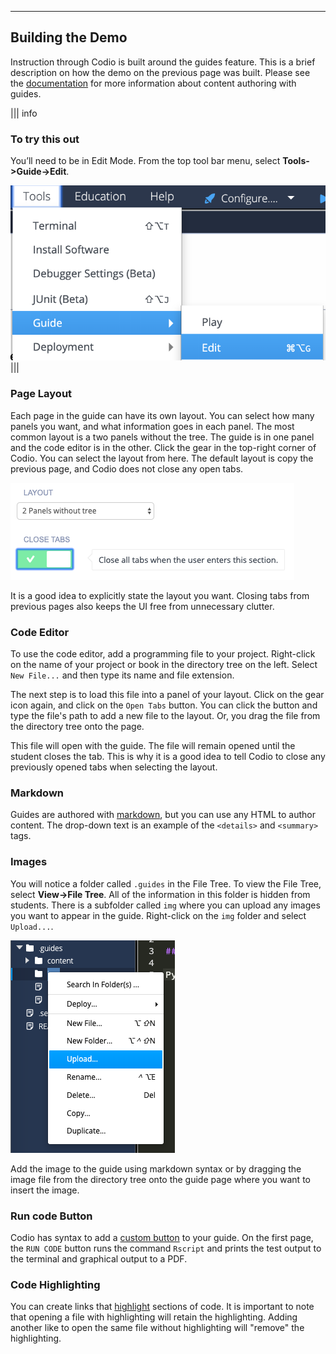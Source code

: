 ----------

## Building the Demo

Instruction through Codio is built around the guides feature. This is a brief description on how the demo on the previous page was built. Please see the [documentation](https://codio.com/docs/content/authoring/) for more information about content authoring with guides.

||| info
### To try this out
You’ll need to be in Edit Mode. From the top tool bar menu, select  **Tools->Guide->Edit**.


![.guides/img/editGuide](.guides/img/editGuide.png)
|||


### Page Layout
Each page in the guide can have its own layout. You can select how many panels you want, and what information goes in each panel. The most common layout is a two panels without the tree. The guide is in one panel and the code editor is in the other. Click the gear in the top-right corner of Codio. You can select the layout from here. The default layout is copy the previous page, and Codio does not close any open tabs.

![Layout](.guides/img/layout.png)

It is a good idea to explicitly state the layout you want. Closing tabs from previous pages also keeps the UI free from unnecessary clutter.

### Code Editor
To use the code editor, add a programming file to your project. Right-click on the name of your project or book in the directory tree on the left. Select `New File...` and then type its name and file extension.

The next step is to load this file into a panel of your layout. Click on the gear icon again, and click on the `Open Tabs` button. You can click the button and type the file's path to add a new file to the layout. Or, you drag the file from the directory tree onto the page.

This file will open with the guide. The file will remain opened until the student closes the tab. This is why it is a good idea to tell Codio to close any previously opened tabs when selecting the layout.

### Markdown
Guides are authored with [markdown](https://codio.com/docs/content/authoring/page-edit/edit/), but you can use any HTML to author content. The drop-down text is an example of the `<details>` and `<summary>` tags.

### Images
You will notice a folder called `.guides` in the File Tree. To view the File Tree, select **View->File Tree**. All of the information in this folder is hidden from students. There is a subfolder called `img` where you can upload any images you want to appear in the guide. Right-click on the `img` folder and select `Upload...`.

![.guides/img/upload](.guides/img/upload.png)

Add the image to the guide using markdown syntax or by dragging the image file from the directory tree onto the guide page where you want to insert the image.

### Run code Button
Codio has syntax to add a [custom button](https://codio.com/docs/content/authoring/page-edit/buttons/) to your guide. On the first page, the `RUN CODE` button runs the command `Rscript` and prints the test output to the terminal and graphical output to a PDF.


### Code Highlighting
You can create links that [highlight](https://codio.com/docs/content/authoring/page-edit/inline/) sections of code. It is important to note that opening a file with highlighting will retain the highlighting. Adding another like to open the same file without highlighting will "remove" the highlighting.